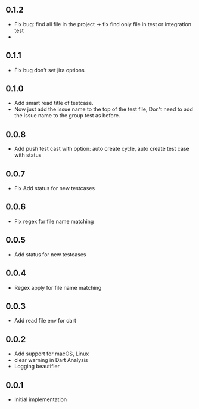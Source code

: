 ## 0.1.2
* Fix bug: find all file in the project -> fix find only file in test or integration test
* 
## 0.1.1
* Fix bug don't set jira options
## 0.1.0
* Add smart read title of testcase.
* Now just add the issue name to the top of the test file, Don't need to add the issue name to the group test as before.
## 0.0.8
* Add push test cast with option: auto create cycle, auto create test case with status
## 0.0.7
* Fix Add status for new testcases
## 0.0.6
* Fix regex for file name matching
## 0.0.5
* Add status for new testcases
## 0.0.4
* Regex apply for file name matching
## 0.0.3
* Add read file env for dart
## 0.0.2
* Add support for macOS, Linux
* clear warning in Dart Analysis
* Logging beautifier
## 0.0.1
* Initial implementation





